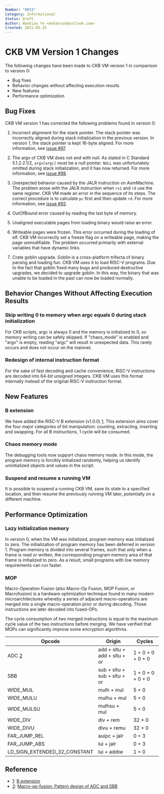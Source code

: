 ```yaml
---
Number: "0033"
Category: Informational
Status: Draft
Author: Wanbiao Ye <mohanson@outlook.com>
Created: 2021-05-25
---
```


# CKB VM Version 1 Changes

The following changes have been made to CKB VM version 1 in comparison to version 0:

- Bug fixes
- Behavior changes without affecting execution results
- New features
- Performance optimization

## Bug Fixes

CKB VM version 1 has corrected the following problems found in version 0:

1. Incorrect alignment for the stack pointer. The stack pointer was incorrectly aligned during stack initialization in the previous version. In version 1, the stack pointer is kept 16-byte aligned. For more information, see [issue #97](https://github.com/nervosnetwork/ckb-vm/issues/97).

2. The argv of CKB VM does not end with null. As stated in C Standard 5.1.2.2.1/2, `argv[argc]` must be a null pointer. `NULL` was unfortunately omitted during stack initialization, and it has now returned. For more information, see [issue #98](https://github.com/nervosnetwork/ckb-vm/issues/98).

3. Unexpected behavior caused by the JALR instruction on AsmMachine. The problem arose with the JALR instruction when `rs1` and `rd` use the same register. CKB VM made an error in the sequence of its steps. The correct procedure is to calculate `pc` first and then update `rd`. For more information, see [issue #92](https://github.com/nervosnetwork/ckb-vm/issues/92).

4. OutOfBound error caused by reading the last byte of memory.

5. Unaligned executable pages from loading binary would raise an error.
6. Writeable pages were frozen. This error occurred during the loading of elf. CKB VM incorrectly set a freeze flag on a writeable page, making the page unmodifiable. The problem occurred primarily with external variables that have dynamic links.

7. Crate goblin upgrade. Goblin is a cross-platform trifecta of binary parsing and loading fun. CKB VM uses it to load RISC-V programs. Due to the fact that goblin fixed many bugs and produced destructive upgrades, we decided to upgrade goblin. In this way, the binary that was unable to be loaded in the past can now be loaded normally.

## Behavior Changes Without Affecting Execution Results

### Skip writing 0 to memory when argc equals 0 during stack initialization

For CKB scripts, argc is always 0 and the memory is initialized to 0, so memory writing can be safely skipped. If "chaos_mode" is enabled and "argv" is empty, reading "argc" will result in unexpected data. This rarely occurs and does not occur on the mainnet.

### Redesign of internal instruction format

For the sake of fast decoding and cache convenience, RISC-V instructions are decoded into 64-bit unsigned integers. CKB VM uses this format internally instead of the original RISC-V instruction format.

## New Features

### B extension

We have added the RISC-V B extension (v1.0.0) [1]. This extension aims cover the four major categories of bit manipulation: counting, extracting, inserting and swapping. For all B instructions, 1 cycle will be consumed.

### Chaos memory mode

The debugging tools now support chaos memory mode. In this mode, the program memory is forcibly initialized randomly, helping us identify uninitialized objects and values in the script.

### Suspend and resume a running VM

It is possible to suspend a running CKB VM, save its state to a specified location, and then resume the previously running VM later, potentially on a different machine.

## Performance Optimization

### Lazy initialization memory

In version 0, when the VM was initialized, program memory was initialized to zero. The initialization of program memory has been deferred in version 1. Program memory is divided into several frames, such that only when a frame is read or written, the corresponding program memory area of that frame is initialized to zero. As a result, small programs with low memory requirements can run faster.

### MOP

Macro-Operation Fusion (also Macro-Op Fusion, MOP Fusion, or Macrofusion) is a hardware optimization technique found in many modern microarchitectures whereby a series of adjacent macro-operations are merged into a single macro-operation prior or during decoding. Those instructions are later decoded into fused-OPs.

The cycle consumption of two merged instructions is equal to the maximum cycle value of the two instructions before merging. We have verified that MOPs can significantly improve some encryption algorithms.

|            Opcode            |            Origin            |      Cycles       |
| ---------------------------- | ---------------------------- | ----------------- |
| ADC [2]                      | add + sltu + add + sltu + or | 1 + 0 + 0 + 0 + 0 |
| SBB                          | sub + sltu + sub + sltu + or | 1 + 0 + 0 + 0 + 0 |
| WIDE_MUL                     | mulh + mul                   | 5 + 0             |
| WIDE_MULU                    | mulhu + mul                  | 5 + 0             |
| WIDE_MULSU                   | mulhsu + mul                 | 5 + 0             |
| WIDE_DIV                     | div + rem                    | 32 + 0            |
| WIDE_DIVU                    | divu + remu                  | 32 + 0            |
| FAR_JUMP_REL                 | auipc + jalr                 | 0 + 3             |
| FAR_JUMP_ABS                 | lui + jalr                   | 0 + 3             |
| LD_SIGN_EXTENDED_32_CONSTANT | lui + addiw                  | 1 + 0             |

## Reference

* [1]: [B extension][1]
* [2]: [Macro-op-fusion: Pattern design of ADC and SBB][2]

[1]: https://github.com/riscv/riscv-bitmanip
[2]: https://github.com/nervosnetwork/ckb-vm/issues/169
